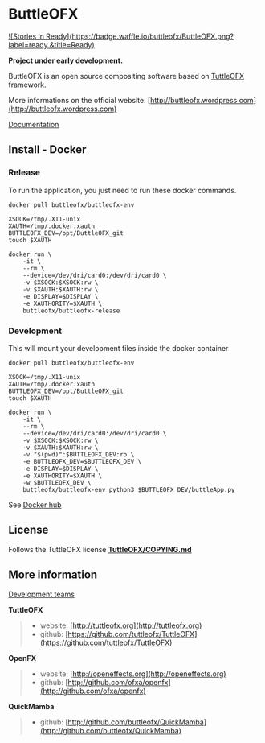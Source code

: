 # ButtleOFX
[![Stories in Ready](https://badge.waffle.io/buttleofx/ButtleOFX.png?label=ready &title=Ready)](http://waffle.io/buttleofx/ButtleOFX)

**Project under early development.**

ButtleOFX is an open source compositing software based on [TuttleOFX](https://github.com/tuttleofx/TuttleOFX) framework.

More informations on the official website: [http://buttleofx.wordpress.com](http://buttleofx.wordpress.com) 

[Documentation](http://buttleofx.readthedocs.org/)

## Install - Docker

### Release

To run the application, you just need to run these docker commands.

```
docker pull buttleofx/buttleofx-env

XSOCK=/tmp/.X11-unix
XAUTH=/tmp/.docker.xauth
BUTTLEOFX_DEV=/opt/ButtleOFX_git
touch $XAUTH

docker run \
	-it \
	--rm \
	--device=/dev/dri/card0:/dev/dri/card0 \
	-v $XSOCK:$XSOCK:rw \
	-v $XAUTH:$XAUTH:rw \
	-e DISPLAY=$DISPLAY \
	-e XAUTHORITY=$XAUTH \
	buttleofx/buttleofx-release
```

### Development

This will mount your development files inside the docker container

```
docker pull buttleofx/buttleofx-env

XSOCK=/tmp/.X11-unix
XAUTH=/tmp/.docker.xauth
BUTTLEOFX_DEV=/opt/ButtleOFX_git
touch $XAUTH

docker run \
	-it \
	--rm \
	--device=/dev/dri/card0:/dev/dri/card0 \
	-v $XSOCK:$XSOCK:rw \
	-v $XAUTH:$XAUTH:rw \
	-v "$(pwd)":$BUTTLEOFX_DEV:ro \
	-e BUTTLEOFX_DEV=$BUTTLEOFX_DEV \
	-e DISPLAY=$DISPLAY \
	-e XAUTHORITY=$XAUTH \
	-w $BUTTLEOFX_DEV \
	buttleofx/buttleofx-env python3 $BUTTLEOFX_DEV/buttleApp.py

```

See [Docker hub](http://hub.docker.com/buttleofx/buttleofx)

## License

Follows the TuttleOFX license [**TuttleOFX/COPYING.md**](https://raw.github.com/tuttleofx/TuttleOFX/develop/COPYING.md)


## More information 

[Development teams](AUTHORS.md)

**TuttleOFX**
>- website: [http://tuttleofx.org](http://tuttleofx.org)
>- github: [https://github.com/tuttleofx/TuttleOFX](https://github.com/tuttleofx/TuttleOFX)

**OpenFX**
>- website: [http://openeffects.org](http://openeffects.org)
>- github: [http://github.com/ofxa/openfx](http://github.com/ofxa/openfx)

**QuickMamba**
>- github: [http://github.com/buttleofx/QuickMamba](http://github.com/buttleofx/QuickMamba)